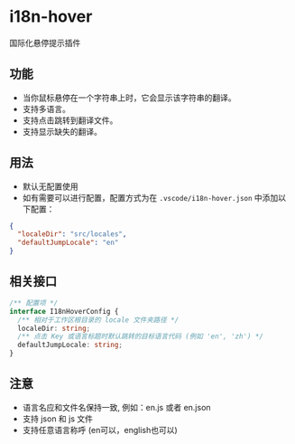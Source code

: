 # i18n-hover 

国际化悬停提示插件

## 功能

- 当你鼠标悬停在一个字符串上时，它会显示该字符串的翻译。
- 支持多语言。
- 支持点击跳转到翻译文件。
- 支持显示缺失的翻译。

## 用法

- 默认无配置使用
- 如有需要可以进行配置，配置方式为在 `.vscode/i18n-hover.json` 中添加以下配置：

```json
{
  "localeDir": "src/locales",
  "defaultJumpLocale": "en"
}
```

## 相关接口

```ts
/** 配置项 */
interface I18nHoverConfig {
  /** 相对于工作区根目录的 locale 文件夹路径 */
  localeDir: string;
  /** 点击 Key 或语言标题时默认跳转的目标语言代码 (例如 'en', 'zh') */
  defaultJumpLocale: string;
}
```

## 注意

- 语言名应和文件名保持一致, 例如：en.js 或者 en.json
- 支持 json 和 js 文件
- 支持任意语言称呼 (en可以，english也可以)
